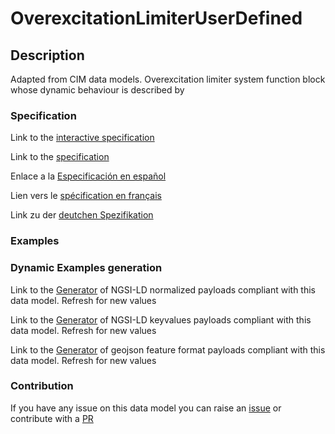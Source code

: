 # OverexcitationLimiterUserDefined

## Description 

Adapted from CIM data models. Overexcitation limiter system function block whose dynamic behaviour is described by
### Specification

Link to the [interactive specification](https://swagger.lab.fiware.org/?url=https://github.com/smart-data-models/dataModel.EnergyCIM/blob/master/OverexcitationLimiterUserDefined/swagger.yaml)

Link to the [specification](https://github.com/smart-data-models/dataModel.EnergyCIM/blob/master/OverexcitationLimiterUserDefined/doc/spec.md)

Enlace a la [Especificación en español](https://github.com/smart-data-models/dataModel.EnergyCIM/blob/master/OverexcitationLimiterUserDefined/doc/spec_ES.md)

Lien vers le [spécification en français](https://github.com/smart-data-models/dataModel.EnergyCIM/blob/master/OverexcitationLimiterUserDefined/doc/spec_FR.md)

Link zu der [deutchen Spezifikation](https://github.com/smart-data-models/dataModel.EnergyCIM/blob/master/OverexcitationLimiterUserDefined/doc/spec_DE.md)
### Examples
### Dynamic Examples generation

Link to the [Generator](https://smartdatamodels.org/extra/ngsi-ld_generator_v0.92.php?schemaUrl=https://raw.githubusercontent.com/smart-data-models/dataModel.EnergyCIM/master/OverexcitationLimiterUserDefined/schema.json&email=info@smartdatamodels.org) of NGSI-LD normalized payloads compliant with this data model. Refresh for new values

Link to the [Generator](https://smartdatamodels.org/extra/ngsi-ld_generator_keyvalues_v0.92.php?schemaUrl=https://raw.githubusercontent.com/smart-data-models/dataModel.EnergyCIM/master/OverexcitationLimiterUserDefined/schema.json&email=info@smartdatamodels.org) of NGSI-LD keyvalues payloads compliant with this data model. Refresh for new values

Link to the [Generator](https://smartdatamodels.org/extra/geojson_features_generator_v1.0.php?schemaUrl=https://raw.githubusercontent.com/smart-data-models/dataModel.EnergyCIM/master/OverexcitationLimiterUserDefined/schema.json&email=info@smartdatamodels.org) of geojson feature format payloads compliant with this data model. Refresh for new values
### Contribution

 If you have any issue on this data model you can raise an [issue](https://github.com/smart-data-models/dataModel.EnergyCIM/issues)  or contribute with a [PR](https://github.com/smart-data-models/dataModel.EnergyCIM/pulls)